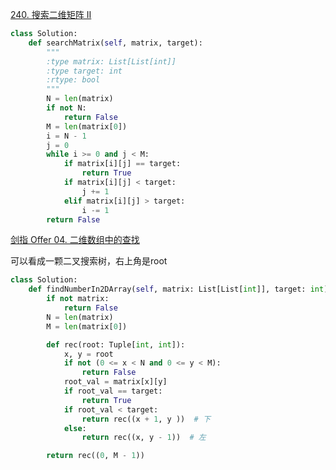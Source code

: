 [240. 搜索二维矩阵 II](https://leetcode-cn.com/problems/search-a-2d-matrix-ii/)
```python
class Solution:
    def searchMatrix(self, matrix, target):
        """
        :type matrix: List[List[int]]
        :type target: int
        :rtype: bool
        """
        N = len(matrix)
        if not N:
            return False
        M = len(matrix[0])
        i = N - 1
        j = 0
        while i >= 0 and j < M:
            if matrix[i][j] == target:
                return True
            if matrix[i][j] < target:
                j += 1
            elif matrix[i][j] > target:
                i -= 1
        return False
```


[剑指 Offer 04. 二维数组中的查找](https://leetcode-cn.com/problems/er-wei-shu-zu-zhong-de-cha-zhao-lcof/)

可以看成一颗二叉搜索树，右上角是root

```python
class Solution:
    def findNumberIn2DArray(self, matrix: List[List[int]], target: int) -> bool:
        if not matrix:
            return False
        N = len(matrix)
        M = len(matrix[0])

        def rec(root: Tuple[int, int]):
            x, y = root
            if not (0 <= x < N and 0 <= y < M):
                return False
            root_val = matrix[x][y]
            if root_val == target:
                return True
            if root_val < target:
                return rec((x + 1, y ))  # 下
            else:
                return rec((x, y - 1))  # 左

        return rec((0, M - 1))
```